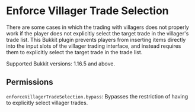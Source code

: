 # Enforce Villager Trade Selection

There are some cases in which the trading with villagers does not properly work if the player does not explicitly select the target trade in the villager's trade list. This Bukkit plugin prevents players from inserting items directly into the input slots of the villager trading interface, and instead requires them to explicitly select the target trade in the trade list.

Supported Bukkit versions: 1.16.5 and above.

## Permissions

`enforceVillagerTradeSelection.bypass`: Bypasses the restriction of having to explicitly select villager trades.
